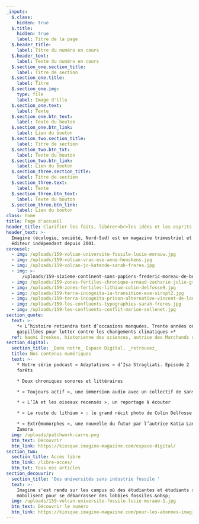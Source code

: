 ```yaml
---
_inputs:
  $.class:
    hidden: true
  $.title:
    hidden: true
    label: Titre de la page
  $.header_title:
    label: Titre du numéro en cours
  $.header_text:
    label: Texte du numéro en cours
  $.section_one.section_title:
    label: Titre de section
  $.section_one.title:
    label: Titre
  $.section_one.img:
    type: file
    label: Image d'illu
  $.section_one.text:
    label: Texte
  $.section_one.btn_text:
    label: Texte du bouton
  $.section_one.btn_link:
    label: Lien du bouton
  $.section_two.section_title:
    label: Titre de section
  $.section_two.btn_txt:
    label: Texte du bouton
  $.section_two.btn_link:
    label: Lien du bouton
  $.section_three.section_title:
    label: Titre de section
  $.section_three.text:
    label: Texte
  $.section_three.btn_text:
    label: Texte du bouton
  $.section_three.btn_link:
    label: Lien du bouton
class: home
title: Page d'accueil
header_title: Clarifier les faits, libérer<br>les idées et les esprits
header_text: >-
  Imagine (écologie, société, Nord-Sud) est un magazine trimestriel et un
  éditeur indépendant depuis 2001.
carousel:
  - img: /uploads/159-volcan-universite-fossile-lucie-morauw.jpg
  - img: /uploads/159-volcan-vrac-eve-anne-henskens.jpg
  - img: /uploads/159-volcan-jc-katende-sarah-freres.jpg
  - img: >-
      /uploads/159-sixieme-continent-sans-papiers-frederic-moreau-de-bellaing10.jpg
  - img: /uploads/159-zones-fertiles-chronique-arnaud-zacharie-julie-graux.jpg
  - img: /uploads/159-zones-fertiles-lithium-colin-delfosse9.jpg
  - img: /uploads/159-terra-incognita-ia-transition-eve-siropt2.jpg
  - img: /uploads/159-terra-incognita-prison-alternative-vincent-de-lannoy5.jpg
  - img: /uploads/159-les-confluents-typographies-sarah-freres.jpg
  - img: /uploads/159-les-confluents-conflit-marion-sellenet.jpg
section_quote:
  text: >-
    *« L’histoire retiendra tant d’occasions manquées. Trente années ont été
    gaspillées pour lutter contre les changements climatiques »*
  ref: Naomi Oreskes, historienne des sciences, autrice des Marchands de doute
section_digital:
  section_title: _Dans notre_ Espace Digital, _retrouvez_
  title: Nos contenus numériques
  text: >-
    * Notre série podcast « Adaptations » d’Isa Stragliati. Episode 2 : vers les
    forêts

    * Deux chroniques sonores et littéraires

    * « Toujours actif », une immersion audio avec un collectif de sans-papiers

    * « L’IA et les oiseaux recensés », un reportage à écouter

    * « La route du lithium » : le grand récit photo de Colin Delfosse

    * « Extrêmomorphes », une nouvelle du futur par l’autrice Katia Lanero
    Zamora
  img: /uploads/patchwork-carre.png
  btn_text: Découvrir
  btn_link: https://kiosque.imagine-magazine.com/espace-digital/
section_two:
  section_title: Accès libre
  btn_link: /libre-acces/
  btn_txt: Tous nos articles
section_decouvrir:
  section_title: 'Des universités sans industrie fossile '
  text: >-
    Imagine s'est rendu sur les campus où des étudiantes et étudiants se
    mobilisent pour se débarrasser des lobbies fossiles.&nbsp;
  img: /uploads/159-volcan-universite-fossile-lucie-morauw-1.jpg
  btn_text: Découvrir le numéro
  btn_link: https://kiosque.imagine-magazine.com/pour-les-abonnes-imagine/
---
```


